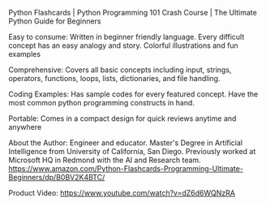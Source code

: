 Python Flashcards | Python Programming 101 Crash Course | The Ultimate Python Guide for Beginners

Easy to consume: Written in beginner friendly language. Every difficult concept has an easy analogy and story. Colorful illustrations and fun examples

Comprehensive: Covers all basic concepts including input, strings, operators, functions, loops, lists, dictionaries, and file handling.

Coding Examples: Has sample codes for every featured concept. Have the most common python programming constructs in hand.

Portable: Comes in a compact design for quick reviews anytime and anywhere

About the Author: Engineer and educator. 
Master's Degree in Artificial Intelligence from University of California, San Diego.
Previously worked at Microsoft HQ in Redmond with the AI and Research team.
https://www.amazon.com/Python-Flashcards-Programming-Ultimate-Beginners/dp/B0BV2K4BTC/

Product Video: https://www.youtube.com/watch?v=dZ6d6WQNzRA
